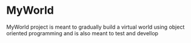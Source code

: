 # MyWorld
MyWorld project is meant to gradually build a virtual world using object oriented programming and is also meant to test and devellop
